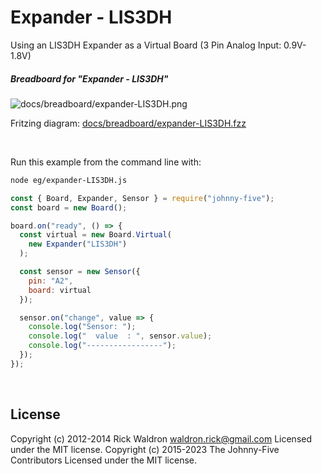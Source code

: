 <!--remove-start-->

# Expander - LIS3DH

<!--remove-end-->


Using an LIS3DH Expander as a Virtual Board (3 Pin Analog Input: 0.9V-1.8V)





##### Breadboard for "Expander - LIS3DH"



![docs/breadboard/expander-LIS3DH.png](breadboard/expander-LIS3DH.png)<br>

Fritzing diagram: [docs/breadboard/expander-LIS3DH.fzz](breadboard/expander-LIS3DH.fzz)

&nbsp;




Run this example from the command line with:
```bash
node eg/expander-LIS3DH.js
```


```javascript
const { Board, Expander, Sensor } = require("johnny-five");
const board = new Board();

board.on("ready", () => {
  const virtual = new Board.Virtual(
    new Expander("LIS3DH")
  );

  const sensor = new Sensor({
    pin: "A2",
    board: virtual
  });

  sensor.on("change", value => {
    console.log("Sensor: ");
    console.log("  value  : ", sensor.value);
    console.log("-----------------");
  });
});

```








&nbsp;

<!--remove-start-->

## License
Copyright (c) 2012-2014 Rick Waldron <waldron.rick@gmail.com>
Licensed under the MIT license.
Copyright (c) 2015-2023 The Johnny-Five Contributors
Licensed under the MIT license.

<!--remove-end-->
